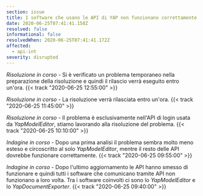 ```yaml
---
section: issue
title: I software che usano le API di YAP non funzionano correttamente
date: 2020-06-25T07:41:41.158Z
resolved: false
informational: false
resolvedWhen: 2020-06-25T07:41:41.172Z
affected:
  - api-int
severity: disrupted
---
```

*Risoluzione in corso* - Si è verificato un problema temporaneo nella preparazione della risoluzione e quindi il rilascio verrà eseguito entro un'ora. {{< track "2020-06-25 12:55:00" >}}

*Risoluzione in corso* - La risoluzione verrà rilasciata entro un'ora. {{< track "2020-06-25 11:45:00" >}}

*Risoluzione in corso* - Il problema è esclusivamente nell'API di login usata da *YapModelEditor*, stiamo lavorando alla risoluzione del problema. {{< track "2020-06-25 10:10:00" >}}

*Indagine in corso* - Dopo una prima analisi il problema sembra molto meno esteso e circoscritto al solo *YapModelEditor*, mentre il resto delle API dovrebbe funzionare correttamente. {{< track "2020-06-25 09:55:00" >}}

*Indagine in corso* - Dopo l'ultimo aggiornamento le API hanno smesso di funzionare e quindi tutti i software che comunicano tramite API non funzionano a loro volta. Tra i software coinvolti ci sono lo *YapModelEditor* e lo *YapDocumentExporter*. {{< track "2020-06-25 09:40:00" >}}